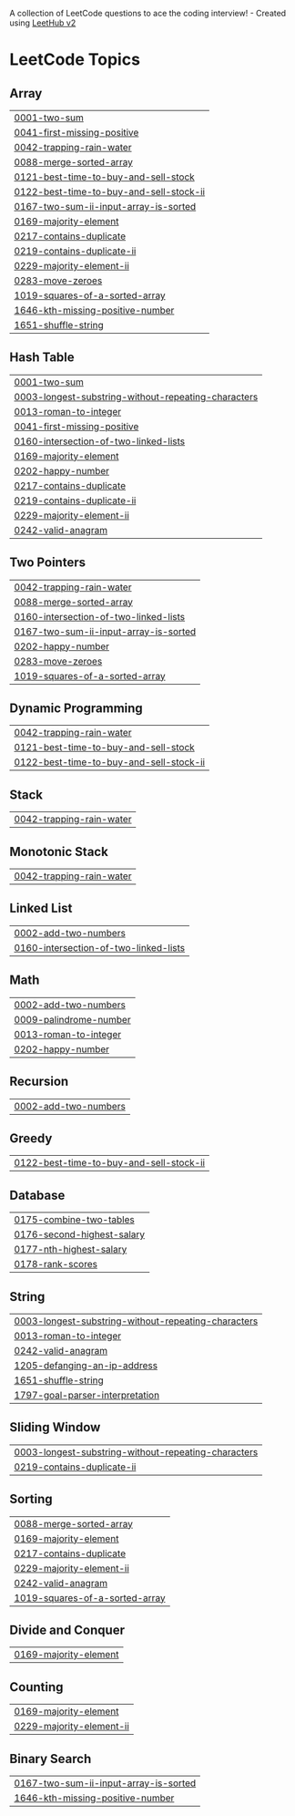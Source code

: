 A collection of LeetCode questions to ace the coding interview! - Created using [LeetHub v2](https://github.com/arunbhardwaj/LeetHub-2.0)
<!---LeetCode Topics Start-->
# LeetCode Topics
## Array
|  |
| ------- |
| [0001-two-sum](https://github.com/havvlok/LeetCode/tree/master/0001-two-sum) |
| [0041-first-missing-positive](https://github.com/havvlok/LeetCode/tree/master/0041-first-missing-positive) |
| [0042-trapping-rain-water](https://github.com/havvlok/LeetCode/tree/master/0042-trapping-rain-water) |
| [0088-merge-sorted-array](https://github.com/havvlok/LeetCode/tree/master/0088-merge-sorted-array) |
| [0121-best-time-to-buy-and-sell-stock](https://github.com/havvlok/LeetCode/tree/master/0121-best-time-to-buy-and-sell-stock) |
| [0122-best-time-to-buy-and-sell-stock-ii](https://github.com/havvlok/LeetCode/tree/master/0122-best-time-to-buy-and-sell-stock-ii) |
| [0167-two-sum-ii-input-array-is-sorted](https://github.com/havvlok/LeetCode/tree/master/0167-two-sum-ii-input-array-is-sorted) |
| [0169-majority-element](https://github.com/havvlok/LeetCode/tree/master/0169-majority-element) |
| [0217-contains-duplicate](https://github.com/havvlok/LeetCode/tree/master/0217-contains-duplicate) |
| [0219-contains-duplicate-ii](https://github.com/havvlok/LeetCode/tree/master/0219-contains-duplicate-ii) |
| [0229-majority-element-ii](https://github.com/havvlok/LeetCode/tree/master/0229-majority-element-ii) |
| [0283-move-zeroes](https://github.com/havvlok/LeetCode/tree/master/0283-move-zeroes) |
| [1019-squares-of-a-sorted-array](https://github.com/havvlok/LeetCode/tree/master/1019-squares-of-a-sorted-array) |
| [1646-kth-missing-positive-number](https://github.com/havvlok/LeetCode/tree/master/1646-kth-missing-positive-number) |
| [1651-shuffle-string](https://github.com/havvlok/LeetCode/tree/master/1651-shuffle-string) |
## Hash Table
|  |
| ------- |
| [0001-two-sum](https://github.com/havvlok/LeetCode/tree/master/0001-two-sum) |
| [0003-longest-substring-without-repeating-characters](https://github.com/havvlok/LeetCode/tree/master/0003-longest-substring-without-repeating-characters) |
| [0013-roman-to-integer](https://github.com/havvlok/LeetCode/tree/master/0013-roman-to-integer) |
| [0041-first-missing-positive](https://github.com/havvlok/LeetCode/tree/master/0041-first-missing-positive) |
| [0160-intersection-of-two-linked-lists](https://github.com/havvlok/LeetCode/tree/master/0160-intersection-of-two-linked-lists) |
| [0169-majority-element](https://github.com/havvlok/LeetCode/tree/master/0169-majority-element) |
| [0202-happy-number](https://github.com/havvlok/LeetCode/tree/master/0202-happy-number) |
| [0217-contains-duplicate](https://github.com/havvlok/LeetCode/tree/master/0217-contains-duplicate) |
| [0219-contains-duplicate-ii](https://github.com/havvlok/LeetCode/tree/master/0219-contains-duplicate-ii) |
| [0229-majority-element-ii](https://github.com/havvlok/LeetCode/tree/master/0229-majority-element-ii) |
| [0242-valid-anagram](https://github.com/havvlok/LeetCode/tree/master/0242-valid-anagram) |
## Two Pointers
|  |
| ------- |
| [0042-trapping-rain-water](https://github.com/havvlok/LeetCode/tree/master/0042-trapping-rain-water) |
| [0088-merge-sorted-array](https://github.com/havvlok/LeetCode/tree/master/0088-merge-sorted-array) |
| [0160-intersection-of-two-linked-lists](https://github.com/havvlok/LeetCode/tree/master/0160-intersection-of-two-linked-lists) |
| [0167-two-sum-ii-input-array-is-sorted](https://github.com/havvlok/LeetCode/tree/master/0167-two-sum-ii-input-array-is-sorted) |
| [0202-happy-number](https://github.com/havvlok/LeetCode/tree/master/0202-happy-number) |
| [0283-move-zeroes](https://github.com/havvlok/LeetCode/tree/master/0283-move-zeroes) |
| [1019-squares-of-a-sorted-array](https://github.com/havvlok/LeetCode/tree/master/1019-squares-of-a-sorted-array) |
## Dynamic Programming
|  |
| ------- |
| [0042-trapping-rain-water](https://github.com/havvlok/LeetCode/tree/master/0042-trapping-rain-water) |
| [0121-best-time-to-buy-and-sell-stock](https://github.com/havvlok/LeetCode/tree/master/0121-best-time-to-buy-and-sell-stock) |
| [0122-best-time-to-buy-and-sell-stock-ii](https://github.com/havvlok/LeetCode/tree/master/0122-best-time-to-buy-and-sell-stock-ii) |
## Stack
|  |
| ------- |
| [0042-trapping-rain-water](https://github.com/havvlok/LeetCode/tree/master/0042-trapping-rain-water) |
## Monotonic Stack
|  |
| ------- |
| [0042-trapping-rain-water](https://github.com/havvlok/LeetCode/tree/master/0042-trapping-rain-water) |
## Linked List
|  |
| ------- |
| [0002-add-two-numbers](https://github.com/havvlok/LeetCode/tree/master/0002-add-two-numbers) |
| [0160-intersection-of-two-linked-lists](https://github.com/havvlok/LeetCode/tree/master/0160-intersection-of-two-linked-lists) |
## Math
|  |
| ------- |
| [0002-add-two-numbers](https://github.com/havvlok/LeetCode/tree/master/0002-add-two-numbers) |
| [0009-palindrome-number](https://github.com/havvlok/LeetCode/tree/master/0009-palindrome-number) |
| [0013-roman-to-integer](https://github.com/havvlok/LeetCode/tree/master/0013-roman-to-integer) |
| [0202-happy-number](https://github.com/havvlok/LeetCode/tree/master/0202-happy-number) |
## Recursion
|  |
| ------- |
| [0002-add-two-numbers](https://github.com/havvlok/LeetCode/tree/master/0002-add-two-numbers) |
## Greedy
|  |
| ------- |
| [0122-best-time-to-buy-and-sell-stock-ii](https://github.com/havvlok/LeetCode/tree/master/0122-best-time-to-buy-and-sell-stock-ii) |
## Database
|  |
| ------- |
| [0175-combine-two-tables](https://github.com/havvlok/LeetCode/tree/master/0175-combine-two-tables) |
| [0176-second-highest-salary](https://github.com/havvlok/LeetCode/tree/master/0176-second-highest-salary) |
| [0177-nth-highest-salary](https://github.com/havvlok/LeetCode/tree/master/0177-nth-highest-salary) |
| [0178-rank-scores](https://github.com/havvlok/LeetCode/tree/master/0178-rank-scores) |
## String
|  |
| ------- |
| [0003-longest-substring-without-repeating-characters](https://github.com/havvlok/LeetCode/tree/master/0003-longest-substring-without-repeating-characters) |
| [0013-roman-to-integer](https://github.com/havvlok/LeetCode/tree/master/0013-roman-to-integer) |
| [0242-valid-anagram](https://github.com/havvlok/LeetCode/tree/master/0242-valid-anagram) |
| [1205-defanging-an-ip-address](https://github.com/havvlok/LeetCode/tree/master/1205-defanging-an-ip-address) |
| [1651-shuffle-string](https://github.com/havvlok/LeetCode/tree/master/1651-shuffle-string) |
| [1797-goal-parser-interpretation](https://github.com/havvlok/LeetCode/tree/master/1797-goal-parser-interpretation) |
## Sliding Window
|  |
| ------- |
| [0003-longest-substring-without-repeating-characters](https://github.com/havvlok/LeetCode/tree/master/0003-longest-substring-without-repeating-characters) |
| [0219-contains-duplicate-ii](https://github.com/havvlok/LeetCode/tree/master/0219-contains-duplicate-ii) |
## Sorting
|  |
| ------- |
| [0088-merge-sorted-array](https://github.com/havvlok/LeetCode/tree/master/0088-merge-sorted-array) |
| [0169-majority-element](https://github.com/havvlok/LeetCode/tree/master/0169-majority-element) |
| [0217-contains-duplicate](https://github.com/havvlok/LeetCode/tree/master/0217-contains-duplicate) |
| [0229-majority-element-ii](https://github.com/havvlok/LeetCode/tree/master/0229-majority-element-ii) |
| [0242-valid-anagram](https://github.com/havvlok/LeetCode/tree/master/0242-valid-anagram) |
| [1019-squares-of-a-sorted-array](https://github.com/havvlok/LeetCode/tree/master/1019-squares-of-a-sorted-array) |
## Divide and Conquer
|  |
| ------- |
| [0169-majority-element](https://github.com/havvlok/LeetCode/tree/master/0169-majority-element) |
## Counting
|  |
| ------- |
| [0169-majority-element](https://github.com/havvlok/LeetCode/tree/master/0169-majority-element) |
| [0229-majority-element-ii](https://github.com/havvlok/LeetCode/tree/master/0229-majority-element-ii) |
## Binary Search
|  |
| ------- |
| [0167-two-sum-ii-input-array-is-sorted](https://github.com/havvlok/LeetCode/tree/master/0167-two-sum-ii-input-array-is-sorted) |
| [1646-kth-missing-positive-number](https://github.com/havvlok/LeetCode/tree/master/1646-kth-missing-positive-number) |
<!---LeetCode Topics End-->